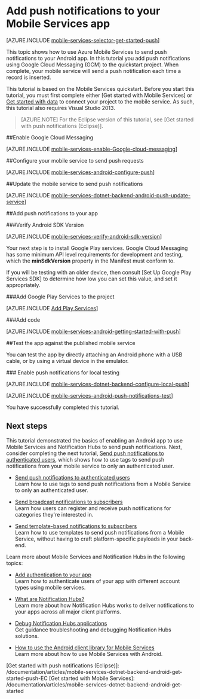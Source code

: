 <properties
	pageTitle="Get started with push (Android) | Windows Azure"
	description="Learn how to use Azure Mobile Services to send push notifications to your Android .Net app."
	services="mobile-services, notification-hubs"
	documentationCenter="android"
	authors="RickSaling"
	manager="dwrede"
	editor=""/>

<tags
	ms.service="mobile-services"
	ms.date="10/01/2015"
	wacn.date=""/>

# Add push notifications to your Mobile Services app

[AZURE.INCLUDE [mobile-services-selector-get-started-push](../includes/mobile-services-selector-get-started-push.md)]

This topic shows how to use Azure Mobile Services to send push notifications to your Android app. In this tutorial you add push notifications using Google Cloud Messaging (GCM) to the quickstart project. When complete, your mobile service will send a push notification each time a record is inserted.

This tutorial is based on the Mobile Services quickstart. Before you start this tutorial, you must first complete <!-- keep by customization: begin --> either <!-- keep by customization: end --> [Get started with Mobile Services] <!-- keep by customization: begin --> or [Get started with data] <!-- keep by customization: end --> to connect your project to the mobile service. As such, this tutorial also requires Visual Studio 2013.

<!-- deleted by customization
## Sample code
To see the completed source code go [here](https://github.com/RickSaling/mobile-services-samples/tree/push/GettingStartedWithPush).

## Enable Google Cloud Messaging

[AZURE.INCLUDE [mobile-services-enable-Google-cloud-messaging](../includes/mobile-services-enable-google-cloud-messaging.md)]

## Configure your mobile service to send push requests
-->
<!-- keep by customization: begin -->
>[AZURE.NOTE] For the Eclipse version of this tutorial, see [Get started with push notifications (Eclipse)].

##<a id="register"></a>Enable Google Cloud Messaging

[AZURE.INCLUDE [mobile-services-enable-Google-cloud-messaging](../includes/mobile-services-enable-Google-cloud-messaging.md)]

##<a id="configure"></a>Configure your mobile service to send push requests
<!-- keep by customization: end -->

[AZURE.INCLUDE [mobile-services-android-configure-push](../includes/mobile-services-android-configure-push.md)]

<!-- deleted by customization
## Update the mobile service to send push notifications
-->
<!-- keep by customization: begin -->
##<a id="update-server"></a>Update the mobile service to send push notifications
<!-- keep by customization: end -->

[AZURE.INCLUDE [mobile-services-dotnet-backend-android-push-update-service](../includes/mobile-services-dotnet-backend-android-push-update-service.md)]

<!-- deleted by customization
## Add push notifications to your app
-->
<!-- keep by customization: begin -->
##<a name="update-app"></a>Add push notifications to your app
<!-- keep by customization: end -->

###Verify Android SDK Version

[AZURE.INCLUDE [mobile-services-verify-android-sdk-version](../includes/mobile-services-verify-android-sdk-version.md)]


Your next step is to install Google Play services. Google Cloud Messaging has some minimum API level requirements for development and testing, which the **minSdkVersion** property in the Manifest must conform to.

If you will be testing with an older device, then consult [Set Up Google Play Services SDK] to determine how low you can set this value, and set it appropriately.

###Add Google Play Services to the project

<!-- deleted by customization
[AZURE.INCLUDE [Add Play Services](../includes/mobile-services-add-google-play-services.md)]
-->
<!-- keep by customization: begin -->
[AZURE.INCLUDE [Add Play Services](../includes/mobile-services-add-Google-play-services.md)]
<!-- keep by customization: end -->

###Add code

[AZURE.INCLUDE [mobile-services-android-getting-started-with-push](../includes/mobile-services-android-getting-started-with-push.md)]

<!-- deleted by customization
## Test the app against the published mobile service
-->
<!-- keep by customization: begin -->
##<a name="test-app"></a>Test the app against the published mobile service
<!-- keep by customization: end -->

You can test the app by directly attaching an Android phone with a USB cable, or by using a virtual device in the emulator.

<!-- deleted by customization
### Enable push notifications for local testing
-->
<!-- keep by customization: begin -->
###<a id="local-testing"></a> Enable push notifications for local testing
<!-- keep by customization: end -->

[AZURE.INCLUDE [mobile-services-dotnet-backend-configure-local-push](../includes/mobile-services-dotnet-backend-configure-local-push.md)]

[AZURE.INCLUDE [mobile-services-android-push-notifications-test](../includes/mobile-services-android-push-notifications-test.md)]

You have successfully completed this tutorial.

<!-- deleted by customization
## Next steps
-->
<!-- keep by customization: begin -->
## <a name="next-steps"> </a>Next steps
<!-- keep by customization: end -->

This tutorial demonstrated the basics of enabling an Android app to use Mobile Services and Notification Hubs to send push notifications. Next, consider completing the next tutorial, [Send push notifications to authenticated users], which shows how to use tags to send push notifications from your mobile service to only an authenticated user.
<!-- keep by customization: begin -->

+ [Send push notifications to authenticated users]
	<br/>Learn how to use tags to send push notifications from a Mobile Service to only an authenticated user.
<!-- keep by customization: end -->

+ [Send broadcast notifications to subscribers]
	<br/>Learn how users can register and receive push notifications for categories they're interested in.

+ [Send template-based notifications to subscribers]
	<br/>Learn how to use templates to send push notifications from a Mobile Service, without having to craft platform-specific payloads in your back-end.

Learn more about Mobile Services and Notification Hubs in the following topics:

<!-- keep by customization: begin -->
* [Add authentication to your app][Get started with authentication]
  <br/>Learn how to authenticate users of your app with different account types using mobile services.

<!-- keep by customization: end -->
* [What are Notification Hubs?]
  <br/>Learn more about how Notification Hubs works to deliver notifications to your apps across all major client platforms.

* [Debug Notification Hubs applications](https://msdn.microsoft.com/zh-cn/library/dn530751.aspx)
  </br>Get guidance troubleshooting and debugging Notification Hubs solutions.

* [How to use the Android client library for Mobile Services]
  <br/>Learn more about how to use Mobile Services with Android.  
<!-- Anchors. -->

[Create a new mobile service]: #create-service
[Download the service locally]: #download-the-service-locally
[Test the mobile service]: #test-the-service
[Download the GetStartedWithData project]: #download-app
[Update the app to use the mobile service for data access]: #update-app
[Test the Android App against the service hosted locally]: #test-locally-hosted
[Publish the mobile service to Azure]: #publish-mobile-service
[Test the Android App against the service hosted in Azure]: #test-azure-hosted
[Test the app against the published mobile service]: #test-app
[Next Steps]:#next-steps

<!-- Images. -->

<!-- URLs. -->
[Get started with push notifications (Eclipse)]: <!-- deleted by customization /documentation/articles/mobile-services-dotnet-backend-android-get-started-push-ec --><!-- keep by customization: begin --> /documentation/articles/mobile-services-dotnet-backend-android-get-started-push-EC <!-- keep by customization: end -->
[Get started with Mobile Services]: /documentation/articles/mobile-services-dotnet-backend-android-get-started
<!-- keep by customization: begin -->
[Get started with data]: /documentation/articles/mobile-services-dotnet-backend-android-get-started-data
[Get started with authentication]: /documentation/articles/mobile-services-dotnet-backend-android-get-started-users
<!-- keep by customization: end -->
[Management Portal]: https://manage.windowsazure.cn/
[Mobile Services SDK]: http://go.microsoft.com/fwlink/p/?LinkId=257545

[How to use the Android client library for Mobile Services]: /documentation/articles/mobile-services-android-how-to-use-client-library
<!-- keep by customization: begin -->

[Send push notifications to authenticated users]: /documentation/articles/mobile-services-dotnet-backend-android-push-notifications-app-users

<!-- keep by customization: end -->
[What are Notification Hubs?]: /documentation/articles/notification-hubs-overview
[Send broadcast notifications to subscribers]: /documentation/articles/notification-hubs-windows-store-dotnet-send-breaking-news
[Send template-based notifications to subscribers]: /documentation/articles/notification-hubs-windows-store-dotnet-send-localized-breaking-news
[Azure Management Portal]: https://manage.windowsazure.cn/
